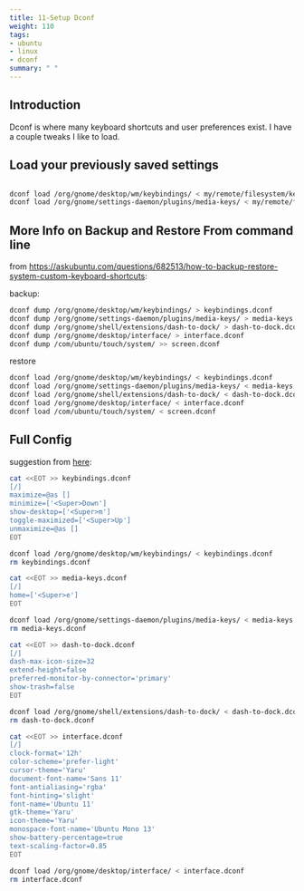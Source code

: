 ```yaml
---
title: 11-Setup Dconf
weight: 110
tags:
- ubuntu
- linux
- dconf
summary: " "
---
```


## Introduction

Dconf is where many keyboard shortcuts and user preferences exist.  I have a couple tweaks I like to load.

## Load your previously saved settings

```bash

dconf load /org/gnome/desktop/wm/keybindings/ < my/remote/filesystem/keybindings.dconf
dconf load /org/gnome/settings-daemon/plugins/media-keys/ < my/remote/filesystem/media-keys.dconf
```

## More Info on Backup and Restore From command line

from <https://askubuntu.com/questions/682513/how-to-backup-restore-system-custom-keyboard-shortcuts>:

backup:

```bash
dconf dump /org/gnome/desktop/wm/keybindings/ > keybindings.dconf
dconf dump /org/gnome/settings-daemon/plugins/media-keys/ > media-keys.dconf
dconf dump /org/gnome/shell/extensions/dash-to-dock/ > dash-to-dock.dconf
dconf dump /org/gnome/desktop/interface/ > interface.dconf
dconf dump /com/ubuntu/touch/system/ >> screen.dconf
```

restore

```bash
dconf load /org/gnome/desktop/wm/keybindings/ < keybindings.dconf
dconf load /org/gnome/settings-daemon/plugins/media-keys/ < media-keys.dconf
dconf load /org/gnome/shell/extensions/dash-to-dock/ < dash-to-dock.dconf
dconf load /org/gnome/desktop/interface/ < interface.dconf
dconf load /com/ubuntu/touch/system/ < screen.dconf
```

## Full Config

suggestion from [here](https://unix.stackexchange.com/questions/77277/how-to-append-multiple-lines-to-a-file):

```bash
cat <<EOT >> keybindings.dconf
[/]
maximize=@as []
minimize=['<Super>Down']
show-desktop=['<Super>m']
toggle-maximized=['<Super>Up']
unmaximize=@as []
EOT

dconf load /org/gnome/desktop/wm/keybindings/ < keybindings.dconf
rm keybindings.dconf

cat <<EOT >> media-keys.dconf
[/]
home=['<Super>e']
EOT

dconf load /org/gnome/settings-daemon/plugins/media-keys/ < media-keys.dconf
rm media-keys.dconf

cat <<EOT >> dash-to-dock.dconf
[/]
dash-max-icon-size=32
extend-height=false
preferred-monitor-by-connector='primary'
show-trash=false
EOT

dconf load /org/gnome/shell/extensions/dash-to-dock/ < dash-to-dock.dconf
rm dash-to-dock.dconf

cat <<EOT >> interface.dconf
[/]
clock-format='12h'
color-scheme='prefer-light'
cursor-theme='Yaru'
document-font-name='Sans 11'
font-antialiasing='rgba'
font-hinting='slight'
font-name='Ubuntu 11'
gtk-theme='Yaru'
icon-theme='Yaru'
monospace-font-name='Ubuntu Mono 13'
show-battery-percentage=true
text-scaling-factor=0.85
EOT

dconf load /org/gnome/desktop/interface/ < interface.dconf
rm interface.dconf
```
